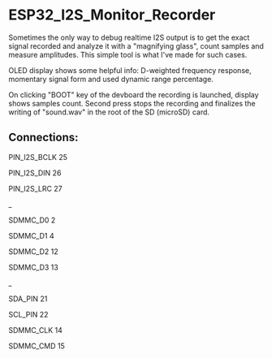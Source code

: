 # ESP32_I2S_Monitor_Recorder

Sometimes the only way to debug realtime I2S output is to get the exact signal recorded and analyze it with a "magnifying glass", count samples and measure amplitudes. This simple tool is what I've made for such cases.

OLED display shows some helpful info: D-weighted frequency response, momentary signal form and used dynamic range percentage.

On clicking "BOOT" key of the devboard the recording is launched, display shows samples count. Second press stops the recording and finalizes the writing of "sound.wav" in the root of the SD (microSD) card.


## Connections:

PIN_I2S_BCLK 25

 PIN_I2S_DIN 26

 PIN_I2S_LRC 27
 
_
 
 SDMMC_D0  2

 SDMMC_D1  4

 SDMMC_D2  12
 
 SDMMC_D3  13

_

 SDA_PIN 21
 
 SCL_PIN 22

 SDMMC_CLK 14

 SDMMC_CMD 15
